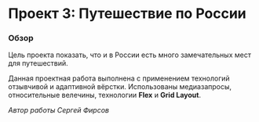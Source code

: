 # Проект 3: Путешествие по России

### Обзор

Цель проекта показать, что и в России есть много замечательных мест для путешествий.

Данная проектная работа выполнена с применением технологий отзывчивой и адаптивной вёрстки.
Использованы медиазапросы, относительные велечины, технологии **Flex** и **Grid Layout**.


_Автор работы Сергей Фирсов_
